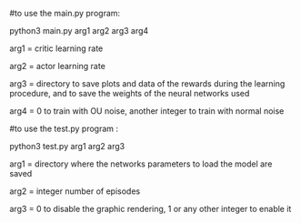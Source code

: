
#to use the main.py program: 

python3 main.py arg1 arg2 arg3 arg4

arg1 = critic learning rate 

arg2 = actor learning rate 

arg3 = directory to save plots and data of the rewards during the learning procedure, and to save the weights of the neural networks used

arg4 = 0 to train with OU noise, another integer to train with normal noise

#to use the test.py program : 

python3 test.py arg1 arg2 arg3 

arg1 = directory where the networks parameters to load the model are saved 

arg2 = integer number of episodes 

arg3 = 0 to disable the graphic rendering, 1 or any other integer to enable it 

